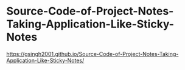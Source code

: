 # Source-Code-of-Project-Notes-Taking-Application-Like-Sticky-Notes
https://gsingh2001.github.io/Source-Code-of-Project-Notes-Taking-Application-Like-Sticky-Notes/
